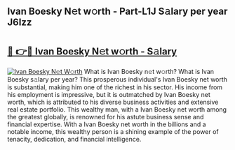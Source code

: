 ## Ivan Boesky N𝚎t w𝚘rth - Part-L1J S𝚊lary per year J6Izz

# <h2><a href="http://gc1d39.nevu.top/?p=Ivan+Boesky">🔗 👉🔴 Ivan Boesky N𝚎t w𝚘rth - S𝚊lary</a></h2>

[![Ivan Boesky N𝚎t W𝚘rth](https://i.imgur.com/Oavwk0R.jpeg)](http://gc1d39.nevu.top/?p=Ivan+Boesky)
What is Ivan Boesky n𝚎t w𝚘rth? What is Ivan Boesky s𝚊lary per year?
This prosperous individual's Ivan Boesky net worth is substantial, making him one of the richest in his sector. His income from his employment is impressive, but it is outmatched by Ivan Boesky net worth, which is attributed to his diverse business activities and extensive real estate portfolio. This wealthy man, with a Ivan Boesky net worth among the greatest globally, is renowned for his astute business sense and financial expertise. With a Ivan Boesky net worth in the billions and a notable income, this wealthy person is a shining example of the power of tenacity, dedication, and financial intelligence.
